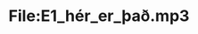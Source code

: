 ---
title: File:E1_hér_er_það.mp3
recording of: hér er það
reading speed: slow
speaker: E
license: CC0
---